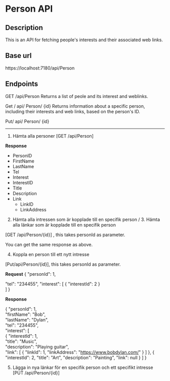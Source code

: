 # Person API
## Description
This is an API for fetching people's interests and their associated web links.

## Base url
https://localhost:7180/api/Person

## Endpoints
GET /api/Person
Returns a list of peole and its interest and weblinks.

Get / api/ Person/ {id}
Returns information about a specific person, including their interests and web links, based on the person's ID.

Put/ api/ Person/ {id}


***
1. Hämta alla personer [GET /api/Person]

**Response**
 - PersonID
 - FirstName
 - LastName
 - Tel
 - Interest
  - InterestID
  - Title
  - Description
  - Link
    - LinkID
    - LinkAddress



2. Hämta alla intressen som är kopplade till en specifik person / 3. Hämta alla länkar som är kopplade till en specifik person


[GET /api/Person/{id}] , this takes personId as parameter.

You can get the same response as above.  


4. Koppla en person till ett nytt intresse  

[Put/api/Person/{id}], this takes personId as parameter.

**Request**
{
  "personId": 1,

  "tel": "234455",
    "interest": [
{
"interestId": 2
}    
  ]
}

**Response**

{
  "personId": 1,  
  "firstName": "Bob",  
  "lastName": "Dylan",  
  "tel": "234455",  
  "interest": [  
    {
      "interestId": 1,  
      "title": "Music",  
      "description": "Playing guitar",  
      "link": [
        {
          "linkId": 1,
          "linkAddress": "https://www.bobdylan.com/"
        }
      ]
    },
    {
      "interestId": 2,
      "title": "Art",
      "description": "Painting",
      "link": null
    }
  ]
}

5. Lägga in nya länkar för en specifik person och ett specifikt intresse  
[PUT /api/Person/{id}]
